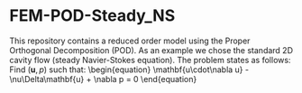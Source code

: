 # FEM-POD-Steady_NS
This repository contains a reduced order model using the Proper Orthogonal Decomposition (POD). As an example we chose the standard 2D cavity flow (steady Navier-Stokes equation). The problem states as follows: Find $(\mathbf{u},p)$ such that:
\begin{equation}
   \mathbf{u\cdot\nabla u} - \nu\Delta\mathbf{u} + \nabla p = 0
\end{equation}
